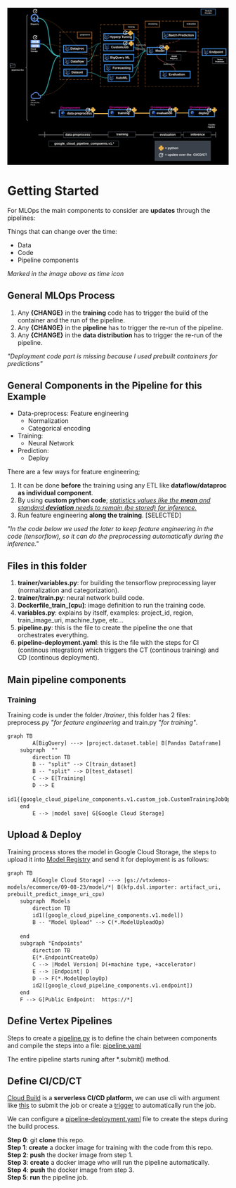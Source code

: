 ![](../images/mlops-tabular-1.png)

# Getting Started
For MLOps the main components to consider are **updates** through the pipelines:

Things that can change over the time:
- Data
- Code
- Pipeline components

*Marked in the image above as time icon*

## General MLOps Process

1. Any **{CHANGE}** in the **training** code has to trigger the build of the container and the run of the pipeline.
2. Any **{CHANGE}** in the **pipeline** has to trigger the re-run of the pipeline.
3. Any **{CHANGE}** in the **data distribution** has to trigger the re-run of the pipeline.

*"Deployment code part is missing because I used prebuilt containers for predictions"*

## General Components in the Pipeline for this Example 

- Data-preprocess: Feature engineering
    - Normalization
    - Categorical encoding
- Training:
    - Neural Network
- Prediction:
    - Deploy

There are a few ways for feature engineering; 
1. It can be done **before** the training using any ETL like **dataflow/dataproc as individual component**.
2. By using **custom python code**; *<ins>statistics values like the ***mean*** and standard ***deviation*** needs to remain (be stored) for inference.</ins>*
3. Run feature engineering **along the training**. [SELECTED]

*"In the code below we used the later to keep feature engineering in the code (tensorflow), so it can do the preprocessing automatically during the inference."*

## Files in this folder

1. **trainer/variables.py**: for building the tensorflow preprocessing layer (normalization and categorization).
2. **trainer/train.py**: neural network build code.
3. **Dockerfile_train_[cpu]**: image definition to run the training code.
4. **variables.py**: explains by itself, examples: project_id, region, train_image_uri, machine_type, etc...
5. **pipeline.py**: this is the file to create the pipeline the one that orchestrates everything.
6. **pipeline-deployment.yaml**: this is the file with the steps for CI (continous integration) which triggers the CT (continous training) and CD (continous deployment).

## Main pipeline components
### Training

Training code is under the folder */trainer*, this folder has 2 files: preprocess.py *"for feature engineering* and train.py *"for training"*.

```mermaid
graph TB
        A[BigQuery] ---> |project.dataset.table| B[Pandas Dataframe]
    subgraph  ""
        direction TB
        B -- "split" --> C[train_dataset]
        B -- "split" --> D[test_dataset]
        C --> E[Training]
        D --> E
        id1{{google_cloud_pipeline_components.v1.custom_job.CustomTrainingJobOp}}
    end
        E --> |model save| G[Google Cloud Storage]
```

## Upload & Deploy

Training process stores the model in Google Cloud Storage, the steps to upload it into [Model Registry](https://cloud.google.com/vertex-ai/docs/model-registry/introduction) and send it for deployment is as follows:

```mermaid
graph TB
        A[Google Cloud Storage] ---> |gs://vtxdemos-models/ecommerce/09-08-23/model/*| B(kfp.dsl.importer: artifact_uri, prebuilt_predict_image_uri_cpu)
    subgraph  Models
        direction TB
        id1([google_cloud_pipeline_components.v1.model])
        B -- "Model Upload" --> C(*.ModelUploadOp)
        
    end
    subgraph "Endpoints"
        direction TB
        E(*.EndpointCreateOp)
        C --> |Model Version| D(+machine type, +accelerator)
        E --> |Endpoint| D
        D --> F(*.ModelDeployOp)
        id2([google_cloud_pipeline_components.v1.endpoint])
    end
    F --> G[Public Endpoint:  https://*]
```

## Define Vertex Pipelines

Steps to create a [pipeline.py](https://github.com/jchavezar/vertex-ai-samples/blob/main/pipelines-flex/tensorflow/tabular/pipeline.py) is to define the chain between components and compile the steps into a file: [pipeline.yaml](https://github.com/jchavezar/vertex-ai-samples/blob/main/pipelines-flex/tensorflow/tabular/pipeline.yaml)

The entire pipeline starts runing after *.submit() method.

## Define CI/CD/CT

[Cloud Build](https://cloud.google.com/build) is a **serverless CI/CD platform**, we can use cli with argument like [this](https://cloud.google.com/sdk/gcloud/reference/builds/submit) to submit the job or create a [trigger](https://cloud.google.com/build/docs/automating-builds/create-manage-triggers) to automatically run the job.

We can configure a [pipeline-deployment.yaml](https://github.com/jchavezar/vertex-ai-samples/blob/main/pipelines-flex/tensorflow/tabular/pipeline-deployment.yaml) file to create the steps during the build process.

**Step 0**: git **clone** this repo.</br>
**Step 1**: **create** a docker image for training with the code from this repo.</br>
**Step 2**: **push** the docker image from step 1.</br>
**Step 3**: **create** a docker image who will run the pipeline automatically.</br>
**Step 4**: **push** the docker image from step 3.</br>
**Step 5**: **run** the pipeline job.</br>
